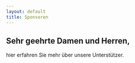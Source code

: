 ```yaml
---
layout: default
title: Sponsoren
---
```

## Sehr geehrte Damen und Herren,

hier erfahren Sie mehr über unsere Unterstützer.
